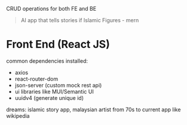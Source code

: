 CRUD operations for both FE and BE

> AI app that tells stories if Islamic Figures - mern

# Front End (React JS)

common dependencies installed:
- axios
- react-router-dom
- json-server (custom mock rest api)
- ui libraries like MUI/Semantic UI
- uuidv4 (generate unique id)

dreams: islamic story app, malaysian artist from 70s to current app like wikipedia
